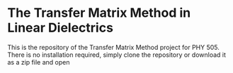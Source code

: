 # The Transfer Matrix Method in Linear Dielectrics

This is the repository of the Transfer Matrix Method project for PHY 505. There is no installation required, simply clone the repository or download it as a zip file and open
